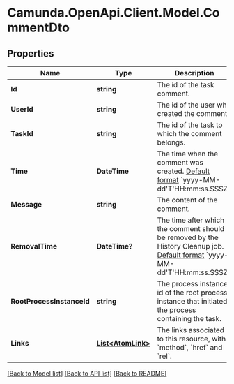 # Camunda.OpenApi.Client.Model.CommentDto
## Properties

Name | Type | Description | Notes
------------ | ------------- | ------------- | -------------
**Id** | **string** | The id of the task comment. | [optional] 
**UserId** | **string** | The id of the user who created the comment. | [optional] 
**TaskId** | **string** | The id of the task to which the comment belongs. | [optional] 
**Time** | **DateTime** | The time when the comment was created. [Default format]($(docsUrl)/reference/rest/overview/date-format/) &#x60;yyyy-MM-dd&#39;T&#39;HH:mm:ss.SSSZ&#x60;. | [optional] 
**Message** | **string** | The content of the comment. | [optional] 
**RemovalTime** | **DateTime?** | The time after which the comment should be removed by the History Cleanup job. [Default format]($(docsUrl)/reference/rest/overview/date-format/) &#x60;yyyy-MM-dd&#39;T&#39;HH:mm:ss.SSSZ&#x60;. | [optional] 
**RootProcessInstanceId** | **string** | The process instance id of the root process instance that initiated the process containing the task. | [optional] 
**Links** | [**List&lt;AtomLink&gt;**](AtomLink.md) | The links associated to this resource, with &#x60;method&#x60;, &#x60;href&#x60; and &#x60;rel&#x60;. | [optional] 

[[Back to Model list]](../README.md#documentation-for-models) [[Back to API list]](../README.md#documentation-for-api-endpoints) [[Back to README]](../README.md)

